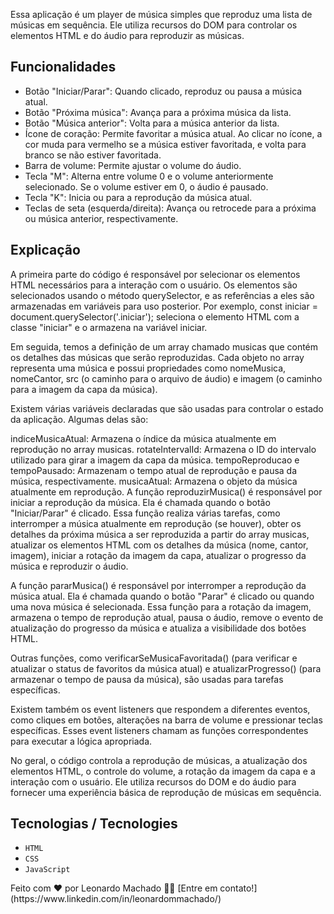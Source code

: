 Essa aplicação é um player de música simples que reproduz uma lista de músicas em sequência. Ele utiliza recursos do DOM para controlar os elementos HTML e do áudio para reproduzir as músicas.

## Funcionalidades
- Botão "Iniciar/Parar": Quando clicado, reproduz ou pausa a música atual.
- Botão "Próxima música": Avança para a próxima música da lista.
- Botão "Música anterior": Volta para a música anterior da lista.
- Ícone de coração: Permite favoritar a música atual. Ao clicar no ícone, a cor muda para vermelho se a música estiver favoritada, e volta para branco se não estiver favoritada.
- Barra de volume: Permite ajustar o volume do áudio.
- Tecla "M": Alterna entre volume 0 e o volume anteriormente selecionado. Se o volume estiver em 0, o áudio é pausado.
- Tecla "K": Inicia ou para a reprodução da música atual.
- Teclas de seta (esquerda/direita): Avança ou retrocede para a próxima ou música anterior, respectivamente.

## Explicação
A primeira parte do código é responsável por selecionar os elementos HTML necessários para a interação com o usuário. Os elementos são selecionados usando o método querySelector, e as referências a eles são armazenadas em variáveis para uso posterior. Por exemplo, const iniciar = document.querySelector('.iniciar'); seleciona o elemento HTML com a classe "iniciar" e o armazena na variável iniciar.

Em seguida, temos a definição de um array chamado musicas que contém os detalhes das músicas que serão reproduzidas. Cada objeto no array representa uma música e possui propriedades como nomeMusica, nomeCantor, src (o caminho para o arquivo de áudio) e imagem (o caminho para a imagem da capa da música).

Existem várias variáveis declaradas que são usadas para controlar o estado da aplicação. Algumas delas são:

indiceMusicaAtual: Armazena o índice da música atualmente em reprodução no array musicas.
rotateIntervalId: Armazena o ID do intervalo utilizado para girar a imagem da capa da música.
tempoReproducao e tempoPausado: Armazenam o tempo atual de reprodução e pausa da música, respectivamente.
musicaAtual: Armazena o objeto da música atualmente em reprodução.
A função reproduzirMusica() é responsável por iniciar a reprodução da música. Ela é chamada quando o botão "Iniciar/Parar" é clicado. Essa função realiza várias tarefas, como interromper a música atualmente em reprodução (se houver), obter os detalhes da próxima música a ser reproduzida a partir do array musicas, atualizar os elementos HTML com os detalhes da música (nome, cantor, imagem), iniciar a rotação da imagem da capa, atualizar o progresso da música e reproduzir o áudio.

A função pararMusica() é responsável por interromper a reprodução da música atual. Ela é chamada quando o botão "Parar" é clicado ou quando uma nova música é selecionada. Essa função para a rotação da imagem, armazena o tempo de reprodução atual, pausa o áudio, remove o evento de atualização do progresso da música e atualiza a visibilidade dos botões HTML.

Outras funções, como verificarSeMusicaFavoritada() (para verificar e atualizar o status de favoritos da música atual) e atualizarProgresso() (para armazenar o tempo de pausa da música), são usadas para tarefas específicas.

Existem também os event listeners que respondem a diferentes eventos, como cliques em botões, alterações na barra de volume e pressionar teclas específicas. Esses event listeners chamam as funções correspondentes para executar a lógica apropriada.

No geral, o código controla a reprodução de músicas, a atualização dos elementos HTML, o controle do volume, a rotação da imagem da capa e a interação com o usuário. Ele utiliza recursos do DOM e do áudio para fornecer uma experiência básica de reprodução de músicas em sequência.

## Tecnologias / Tecnologies
- ``HTML``
- ``CSS``
- ``JavaScript``


<p>Feito com ❤️ por Leonardo Machado 👋🏽 [Entre em contato!](https://www.linkedin.com/in/leonardommachado/) </p>
